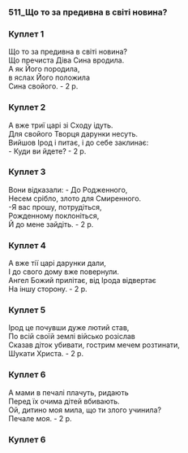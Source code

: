 ### 511_Що то за предивна в світі новина?
### Куплет 1
Що то за предивна в світі новина? <br/>Що пречиста Діва Сина вродила.<br/>А як Його породила,<br/>в яслах Його положила<br/>Сина свойого.  - 2 р.
### Куплет 2
А вже триї царі зі Сходу ідуть.<br/>Для свойого Творця дарунки несуть.<br/>Вийшов Ірод і питає, і до себе заклинає:<br/>- Куди ви йдете?  - 2 р.
### Куплет 3
Вони відказали: - До Родженного, <br/>Несем срібло, злото для Смиренного.<br/>-Я вас прошу, потрудіться,<br/>Рожденному поклоніться,<br/>Й до мене зайдіть.  - 2 р.
### Куплет 4
А вже тії царі дарунки дали,<br/>І до свого дому вже повернули.<br/>Ангел Божий прилітає, від Ірода відвертає<br/>На іншу сторону.  - 2 р.
### Куплет 5
Ірод це почувши дуже лютий став,<br/>По всій своїй землі військо розіслав<br/>Сказав діток убивати, гострим мечем розтинати,<br/>Шукати Христа.  - 2 р.
### Куплет 6
А мами в печалі плачуть, ридають<br/>Перед їх очима дітей вбивають.<br/>Ой, дитино моя мила, що ти злого учинила?<br/>Печале моя.  - 2 р.
### Куплет 6

